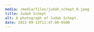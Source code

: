 ```yaml
---
media: /media/files/judah_schept_0.jpeg
title: Judah Schept
alt: A photograph of Judah Schept.
date: 2022-09-13T11:47:00-0500
---
```

